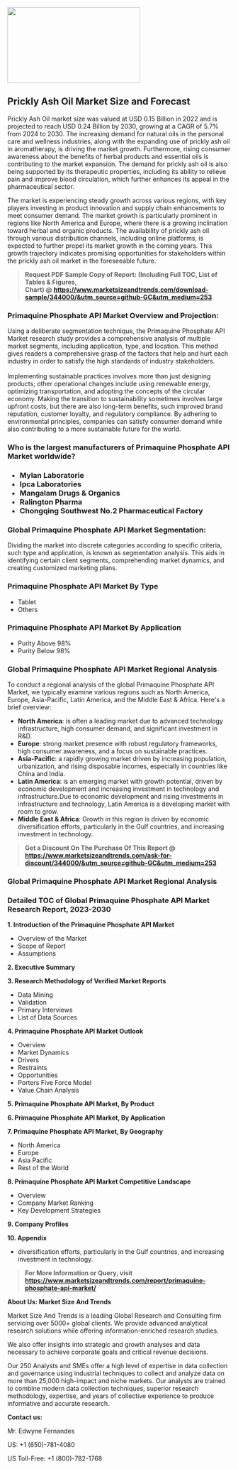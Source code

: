 <p><img class="alignnone size-medium wp-image-20088" src="https://ffe5etoiles.com/wp-content/uploads/2024/12/MST1-300x171.png" alt="" width="300" height="171" /></p><h2>Prickly Ash Oil Market Size and Forecast</h2><p>Prickly Ash Oil market size was valued at USD 0.15 Billion in 2022 and is projected to reach USD 0.24 Billion by 2030, growing at a CAGR of 5.7% from 2024 to 2030. The increasing demand for natural oils in the personal care and wellness industries, along with the expanding use of prickly ash oil in aromatherapy, is driving the market growth. Furthermore, rising consumer awareness about the benefits of herbal products and essential oils is contributing to the market expansion. The demand for prickly ash oil is also being supported by its therapeutic properties, including its ability to relieve pain and improve blood circulation, which further enhances its appeal in the pharmaceutical sector.</p><p>The market is experiencing steady growth across various regions, with key players investing in product innovation and supply chain enhancements to meet consumer demand. The market growth is particularly prominent in regions like North America and Europe, where there is a growing inclination toward herbal and organic products. The availability of prickly ash oil through various distribution channels, including online platforms, is expected to further propel its market growth in the coming years. This growth trajectory indicates promising opportunities for stakeholders within the prickly ash oil market in the foreseeable future.</p></p><blockquote id="" class=""><strong>Request PDF Sample Copy of Report: (Including Full TOC, List of Tables &amp; Figures, Chart)&nbsp;@&nbsp;<strong><a href="https://www.marketsizeandtrends.com/download-sample/344000/&utm_source=github-GC&utm_medium=253" target="_blank">https://www.marketsizeandtrends.com/download-sample/344000/&utm_source=github-GC&utm_medium=253</a></strong></strong></blockquote><h3 id="" class="">Primaquine Phosphate API Market&nbsp;Overview and Projection:</h3><p id="" class="">Using a deliberate segmentation technique, the Primaquine Phosphate API Market research study provides a comprehensive analysis of multiple market segments, including application, type, and location. This method gives readers a comprehensive grasp of the factors that help and hurt each industry in order to satisfy the high standards of industry stakeholders. <br /> <br />Implementing sustainable practices involves more than just designing products; other operational changes include using renewable energy, optimizing transportation, and adopting the concepts of the circular economy. Making the transition to sustainability sometimes involves large upfront costs, but there are also long-term benefits, such improved brand reputation, customer loyalty, and regulatory compliance. By adhering to environmental principles, companies can satisfy consumer demand while also contributing to a more sustainable future for the world.</p><h3 id="" class="">Who is the largest manufacturers of&nbsp;Primaquine Phosphate API Market worldwide?</h3><h3 class=""><p><ul><li>Mylan Laboratorie </li><li> Ipca Laboratories </li><li> Mangalam Drugs & Organics </li><li> Ralington Pharma </li><li> Chongqing Southwest No.2 Pharmaceutical Factory</li></ul></p></h3><h3 id="" class="">Global&nbsp;Primaquine Phosphate API Market Segmentation:</h3><p id="" class="">Dividing the market into discrete categories according to specific criteria, such type and application, is known as segmentation analysis. This aids in identifying certain client segments, comprehending market dynamics, and creating customized marketing plans.</p><h3 id="" class="">Primaquine Phosphate API Market&nbsp;By Type</h3><p><p><ul><li>Tablet</li><li> Others</p></li></ul></p></p><h3 id="" class="">Primaquine Phosphate API Market&nbsp;By Application</h3><p class=""><p><ul><li>Purity Above 98%</li><li> Purity Below 98%</li></ul></p></p><h3 id="" class="">Global Primaquine Phosphate API Market Regional Analysis</h3><p id="" class="">To conduct a regional analysis of the global Primaquine Phosphate API Market, we typically examine various regions such as North America, Europe, Asia-Pacific, Latin America, and the Middle East &amp; Africa. Here's a brief overview:</p><ul><li><strong>North America</strong>: is often a leading market due to advanced technology infrastructure, high consumer demand, and significant investment in R&amp;D.</li><li><strong>Europe</strong>: strong market presence with robust regulatory frameworks, high consumer awareness, and a focus on sustainable practices.</li><li><strong>Asia-Pacific</strong>: a rapidly growing market driven by increasing population, urbanization, and rising disposable incomes, especially in countries like China and India.</li><li><strong>Latin America</strong>: is an emerging market with growth potential, driven by economic development and increasing investment in technology and infrastructure.Due to economic development and rising investments in infrastructure and technology, Latin America is a developing market with room to grow.</li><li><strong>Middle East &amp; Africa</strong>: Growth in this region is driven by economic diversification efforts, particularly in the Gulf countries, and increasing investment in technology.</li></ul><blockquote id="" class=""><strong>Get a Discount On The Purchase Of This Report @ <strong><a href="https://www.marketsizeandtrends.com/ask-for-discount/344000/&utm_source=github-GC&utm_medium=253" target="_blank">https://www.marketsizeandtrends.com/ask-for-discount/344000/&utm_source=github-GC&utm_medium=253</a></strong></strong></blockquote><h3 id="" class="">Global Primaquine Phosphate API Market Regional Analysis</h3><h3 id="" class="">Detailed TOC of Global Primaquine Phosphate API Market Research Report, 2023-2030</h3><p id="" class=""><strong>1. Introduction of the Primaquine Phosphate API Market</strong></p><ul><li>Overview of the Market</li><li>Scope of Report</li><li>Assumptions</li></ul><p id="" class=""><strong>2. Executive Summary</strong></p><p id="" class=""><strong>3. Research Methodology of Verified Market Reports</strong></p><ul><li>Data Mining</li><li>Validation</li><li>Primary Interviews</li><li>List of Data Sources</li></ul><p id="" class=""><strong>4. Primaquine Phosphate API Market Outlook</strong></p><ul><li>Overview</li><li>Market Dynamics</li><li>Drivers</li><li>Restraints</li><li>Opportunities</li><li>Porters Five Force Model</li><li>Value Chain Analysis</li></ul><p id="" class=""><strong>5. Primaquine Phosphate API Market, By Product</strong></p><p id="" class=""><strong>6. Primaquine Phosphate API Market, By Application</strong></p><p id="" class=""><strong>7. Primaquine Phosphate API Market, By Geography</strong></p><ul><li>North America</li><li>Europe</li><li>Asia Pacific</li><li>Rest of the World</li></ul><p id="" class=""><strong>8. Primaquine Phosphate API Market Competitive Landscape</strong></p><ul><li>Overview</li><li>Company Market Ranking</li><li>Key Development Strategies</li></ul><p id="" class=""><strong>9. Company Profiles</strong></p><p id="" class=""><strong>10. Appendix</strong></p><ul><li>diversification efforts, particularly in the Gulf countries, and increasing investment in technology.</li></ul><blockquote id="" class=""><strong>For More Information or Query, visit <strong><strong><a href="https://www.marketsizeandtrends.com/report/primaquine-phosphate-api-market/" target="_blank">https://www.marketsizeandtrends.com/report/primaquine-phosphate-api-market/</a></strong></strong></strong></blockquote><p id="" class=""><strong>About Us: Market Size And Trends</strong></p><p id="" class="">Market Size And Trends is a leading Global Research and Consulting firm servicing over 5000+ global clients. We provide advanced analytical research solutions while offering information-enriched research studies.</p><p id="" class="">We also offer insights into strategic and growth analyses and data necessary to achieve corporate goals and critical revenue decisions.</p><p id="" class="">Our 250 Analysts and SMEs offer a high level of expertise in data collection and governance using industrial techniques to collect and analyze data on more than 25,000 high-impact and niche markets. Our analysts are trained to combine modern data collection techniques, superior research methodology, expertise, and years of collective experience to produce informative and accurate research.</p><p id="" class=""><strong>Contact us:</strong></p><p id="" class="">Mr. Edwyne Fernandes</p><p id="" class="">US: +1 (650)-781-4080</p><p id="" class="">US Toll-Free: +1 (800)-782-1768</p>
